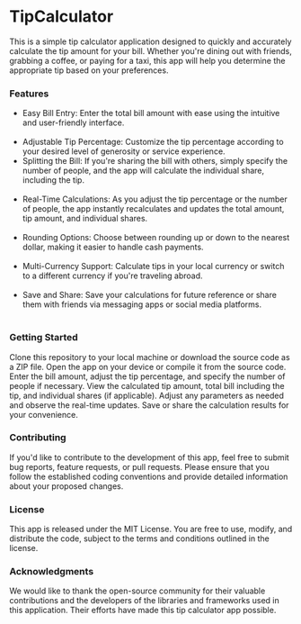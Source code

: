 # TipCalculator

This is a simple tip calculator application designed to quickly and accurately calculate the tip amount for your bill. Whether you're dining out with friends, grabbing a coffee, or paying for a taxi, this app will help you determine the appropriate tip based on your preferences.

### Features

<ul>
  
<li>
  Easy Bill Entry: Enter the total bill amount with ease using the intuitive and user-friendly interface.
</li>
<br>

<li>
  Adjustable Tip Percentage: Customize the tip percentage according to your desired level of generosity or service experience.
</li>

<li>
  Splitting the Bill: If you're sharing the bill with others, simply specify the number of people, and the app will calculate the individual share, including the tip.
</li>
<br>

<li>
  Real-Time Calculations: As you adjust the tip percentage or the number of people, the app instantly recalculates and updates the total amount, tip amount, and individual shares.
</li>
<br>

<li>
  Rounding Options: Choose between rounding up or down to the nearest dollar, making it easier to handle cash payments.
</li>
<br>

<li>
  Multi-Currency Support: Calculate tips in your local currency or switch to a different currency if you're traveling abroad.
</li>
<br>

<li>
  Save and Share: Save your calculations for future reference or share them with friends via messaging apps or social media platforms.
</li>
<br>

</ul>

### Getting Started
Clone this repository to your local machine or download the source code as a ZIP file.
Open the app on your device or compile it from the source code.
Enter the bill amount, adjust the tip percentage, and specify the number of people if necessary.
View the calculated tip amount, total bill including the tip, and individual shares (if applicable).
Adjust any parameters as needed and observe the real-time updates.
Save or share the calculation results for your convenience.

### Contributing
If you'd like to contribute to the development of this app, feel free to submit bug reports, feature requests, or pull requests. Please ensure that you follow the established coding conventions and provide detailed information about your proposed changes.

### License
This app is released under the MIT License. You are free to use, modify, and distribute the code, subject to the terms and conditions outlined in the license.

### Acknowledgments
We would like to thank the open-source community for their valuable contributions and the developers of the libraries and frameworks used in this application. Their efforts have made this tip calculator app possible.
